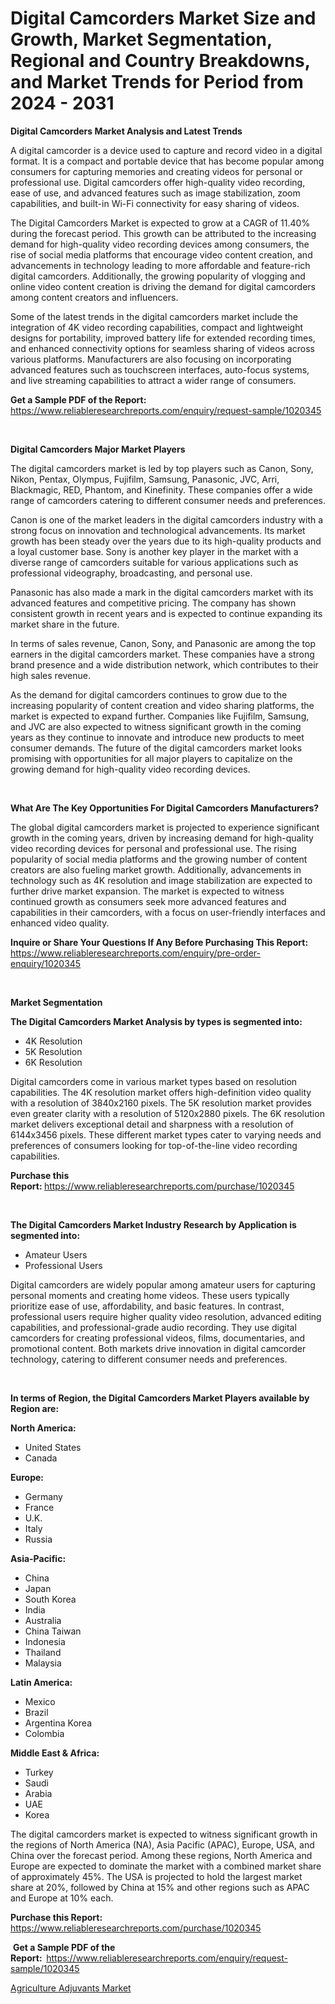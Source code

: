 <p><h1>Digital Camcorders Market Size and Growth, Market Segmentation, Regional and Country Breakdowns, and Market Trends for Period from 2024 -  2031</h1></p><p><strong>Digital Camcorders Market Analysis and Latest Trends</strong></p>
<p><p>A digital camcorder is a device used to capture and record video in a digital format. It is a compact and portable device that has become popular among consumers for capturing memories and creating videos for personal or professional use. Digital camcorders offer high-quality video recording, ease of use, and advanced features such as image stabilization, zoom capabilities, and built-in Wi-Fi connectivity for easy sharing of videos.</p><p>The Digital Camcorders Market is expected to grow at a CAGR of 11.40% during the forecast period. This growth can be attributed to the increasing demand for high-quality video recording devices among consumers, the rise of social media platforms that encourage video content creation, and advancements in technology leading to more affordable and feature-rich digital camcorders. Additionally, the growing popularity of vlogging and online video content creation is driving the demand for digital camcorders among content creators and influencers.</p><p>Some of the latest trends in the digital camcorders market include the integration of 4K video recording capabilities, compact and lightweight designs for portability, improved battery life for extended recording times, and enhanced connectivity options for seamless sharing of videos across various platforms. Manufacturers are also focusing on incorporating advanced features such as touchscreen interfaces, auto-focus systems, and live streaming capabilities to attract a wider range of consumers.</p></p>
<p><strong>Get a Sample PDF of the Report:&nbsp;</strong> <a href="https://www.reliableresearchreports.com/enquiry/request-sample/1020345">https://www.reliableresearchreports.com/enquiry/request-sample/1020345</a></p>
<p>&nbsp;</p>
<p><strong>Digital Camcorders Major Market Players</strong></p>
<p><p>The digital camcorders market is led by top players such as Canon, Sony, Nikon, Pentax, Olympus, Fujifilm, Samsung, Panasonic, JVC, Arri, Blackmagic, RED, Phantom, and Kinefinity. These companies offer a wide range of camcorders catering to different consumer needs and preferences. </p><p>Canon is one of the market leaders in the digital camcorders industry with a strong focus on innovation and technological advancements. Its market growth has been steady over the years due to its high-quality products and a loyal customer base. Sony is another key player in the market with a diverse range of camcorders suitable for various applications such as professional videography, broadcasting, and personal use.</p><p>Panasonic has also made a mark in the digital camcorders market with its advanced features and competitive pricing. The company has shown consistent growth in recent years and is expected to continue expanding its market share in the future. </p><p>In terms of sales revenue, Canon, Sony, and Panasonic are among the top earners in the digital camcorders market. These companies have a strong brand presence and a wide distribution network, which contributes to their high sales revenue. </p><p>As the demand for digital camcorders continues to grow due to the increasing popularity of content creation and video sharing platforms, the market is expected to expand further. Companies like Fujifilm, Samsung, and JVC are also expected to witness significant growth in the coming years as they continue to innovate and introduce new products to meet consumer demands. The future of the digital camcorders market looks promising with opportunities for all major players to capitalize on the growing demand for high-quality video recording devices.</p></p>
<p>&nbsp;</p>
<p><strong>What Are The Key Opportunities For Digital Camcorders Manufacturers?</strong></p>
<p><p>The global digital camcorders market is projected to experience significant growth in the coming years, driven by increasing demand for high-quality video recording devices for personal and professional use. The rising popularity of social media platforms and the growing number of content creators are also fueling market growth. Additionally, advancements in technology such as 4K resolution and image stabilization are expected to further drive market expansion. The market is expected to witness continued growth as consumers seek more advanced features and capabilities in their camcorders, with a focus on user-friendly interfaces and enhanced video quality.</p></p>
<p><strong>Inquire or Share Your Questions If Any Before Purchasing This Report:</strong> <a href="https://www.reliableresearchreports.com/enquiry/pre-order-enquiry/1020345">https://www.reliableresearchreports.com/enquiry/pre-order-enquiry/1020345</a></p>
<p>&nbsp;</p>
<p><strong>Market Segmentation</strong></p>
<p><strong>The Digital Camcorders Market Analysis by types is segmented into:</strong></p>
<p><ul><li>4K Resolution</li><li>5K Resolution</li><li>6K Resolution</li></ul></p>
<p><p>Digital camcorders come in various market types based on resolution capabilities. The 4K resolution market offers high-definition video quality with a resolution of 3840x2160 pixels. The 5K resolution market provides even greater clarity with a resolution of 5120x2880 pixels. The 6K resolution market delivers exceptional detail and sharpness with a resolution of 6144x3456 pixels. These different market types cater to varying needs and preferences of consumers looking for top-of-the-line video recording capabilities.</p></p>
<p><strong>Purchase this Report:&nbsp;</strong><a href="https://www.reliableresearchreports.com/purchase/1020345">https://www.reliableresearchreports.com/purchase/1020345</a></p>
<p>&nbsp;</p>
<p><strong>The Digital Camcorders Market Industry Research by Application is segmented into:</strong></p>
<p><ul><li>Amateur Users</li><li>Professional Users</li></ul></p>
<p><p>Digital camcorders are widely popular among amateur users for capturing personal moments and creating home videos. These users typically prioritize ease of use, affordability, and basic features. In contrast, professional users require higher quality video resolution, advanced editing capabilities, and professional-grade audio recording. They use digital camcorders for creating professional videos, films, documentaries, and promotional content. Both markets drive innovation in digital camcorder technology, catering to different consumer needs and preferences.</p></p>
<p>&nbsp;</p>
<p><strong>In terms of Region, the Digital Camcorders Market Players available by Region are:</strong></p>
<p>
    <p> <strong> North America: </strong>
        <ul>
            <li>United States</li>
            <li>Canada</li>
        </ul>
        </p> 
    <p> <strong> Europe: </strong>
        <ul>
            <li>Germany</li>
            <li>France</li>
            <li>U.K.</li>
            <li>Italy</li>
            <li>Russia</li>
        </ul>
        </p> 
    <p> <strong> Asia-Pacific: </strong>
        <ul>
            <li>China</li>
            <li>Japan</li>
            <li>South Korea</li>
            <li>India</li>
            <li>Australia</li>
            <li>China Taiwan</li>
            <li>Indonesia</li>
            <li>Thailand</li>
            <li>Malaysia</li>
        </ul>
        </p> 
    <p> <strong> Latin America: </strong>
        <ul>
            <li>Mexico</li>
            <li>Brazil</li>
            <li>Argentina Korea</li>
            <li>Colombia</li>
        </ul>
        </p> 
    <p> <strong> Middle East & Africa: </strong>
        <ul>
            <li>Turkey</li>
            <li>Saudi</li>
            <li>Arabia</li>
            <li>UAE</li>
            <li>Korea</li>
        </ul>
    </p>
    </p>
<p><p>The digital camcorders market is expected to witness significant growth in the regions of North America (NA), Asia Pacific (APAC), Europe, USA, and China over the forecast period. Among these regions, North America and Europe are expected to dominate the market with a combined market share of approximately 45%. The USA is projected to hold the largest market share at 20%, followed by China at 15% and other regions such as APAC and Europe at 10% each.</p></p>
<p><strong>Purchase this Report: </strong><a href="https://www.reliableresearchreports.com/purchase/1020345">https://www.reliableresearchreports.com/purchase/1020345</a></p>
<p>&nbsp;<strong>Get a Sample PDF of the Report:&nbsp;&nbsp;</strong><a href="https://www.reliableresearchreports.com/enquiry/request-sample/1020345">https://www.reliableresearchreports.com/enquiry/request-sample/1020345</a></p>
<p><strong></strong></p>
<p><p><a href="https://scarlet-rocket-c63.notion.site/Agriculture-Adjuvants-Market-Centers-on-Aspects-such-as-Market-Growth-Market-Share-Market-Opportun-f36d64e359fb4997a7dcb563418f2a15">Agriculture Adjuvants Market</a></p></p>